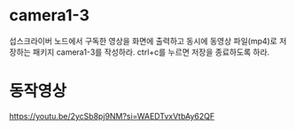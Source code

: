 # camera1-3
섭스크라이버 노드에서 구독한 영상을 화면에 출력하고 동시에 동영상 파일(mp4)로 저장하는 패키지 camera1-3를 작성하라.
ctrl+c를 누르면 저장을 종료하도록 하라.

# 동작영상
https://youtu.be/2ycSb8pj9NM?si=WAEDTvxVtbAy62QF
